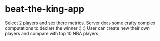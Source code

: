# beat-the-king-app

Select 2 players and see there metrics.
Server does some crafty complex computations to declare the winner :) :)
User can create new their own players and compare with top 10 NBA players
